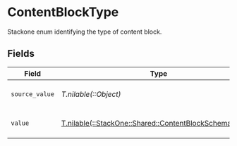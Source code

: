 # ContentBlockType

Stackone enum identifying the type of content block.


## Fields

| Field                                                                                                      | Type                                                                                                       | Required                                                                                                   | Description                                                                                                | Example                                                                                                    |
| ---------------------------------------------------------------------------------------------------------- | ---------------------------------------------------------------------------------------------------------- | ---------------------------------------------------------------------------------------------------------- | ---------------------------------------------------------------------------------------------------------- | ---------------------------------------------------------------------------------------------------------- |
| `source_value`                                                                                             | *T.nilable(::Object)*                                                                                      | :heavy_minus_sign:                                                                                         | The source value of the type.                                                                              | text                                                                                                       |
| `value`                                                                                                    | [T.nilable(::StackOne::Shared::ContentBlockSchemasValue)](../../models/shared/contentblockschemasvalue.md) | :heavy_minus_sign:                                                                                         | The type of the content blocks.                                                                            | html                                                                                                       |